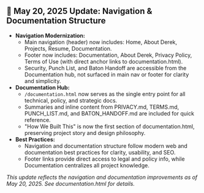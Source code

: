 ## 🚩 May 20, 2025 Update: Navigation & Documentation Structure

- **Navigation Modernization:**
  - Main navigation (header) now includes: Home, About Derek, Projects, Resume, Documentation.
  - Footer now includes: Documentation, About Derek, Privacy Policy, Terms of Use (with direct anchor links to documentation.html).
  - Security, Punch List, and Baton Handoff are accessible from the Documentation hub, not surfaced in main nav or footer for clarity and simplicity.
- **Documentation Hub:**
  - `/documentation.html` now serves as the single entry point for all technical, policy, and strategic docs.
  - Summaries and inline content from PRIVACY.md, TERMS.md, PUNCH_LIST.md, and BATON_HANDOFF.md are included for quick reference.
  - "How We Built This" is now the first section of documentation.html, preserving project story and design philosophy.
- **Best Practices:**
  - Navigation and documentation structure follow modern web and documentation best practices for clarity, usability, and SEO.
  - Footer links provide direct access to legal and policy info, while Documentation centralizes all project knowledge.

*This update reflects the navigation and documentation improvements as of May 20, 2025. See documentation.html for details.*
